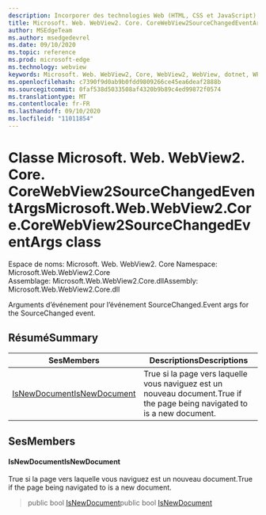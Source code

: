```yaml
---
description: Incorporer des technologies Web (HTML, CSS et JavaScript) dans vos applications natives avec le contrôle Microsoft Edge WebView2
title: Microsoft. Web. WebView2. Core. CoreWebView2SourceChangedEventArgs
author: MSEdgeTeam
ms.author: msedgedevrel
ms.date: 09/10/2020
ms.topic: reference
ms.prod: microsoft-edge
ms.technology: webview
keywords: Microsoft. Web. WebView2, Core, WebView2, WebView, dotnet, WPF, WinForms, application, Edge, CoreWebView2, CoreWebView2Controller, contrôle de navigateur, Edge html, Microsoft. Web. WebView2. Core. CoreWebView2SourceChangedEventArgs
ms.openlocfilehash: c7390f9d0ab9b0fdd9809266ce45ea6deaf2888b
ms.sourcegitcommit: 0faf538d5033508af4320b9b89c4ed99872f0574
ms.translationtype: MT
ms.contentlocale: fr-FR
ms.lasthandoff: 09/10/2020
ms.locfileid: "11011854"
---
```

# <span data-ttu-id="872f0-104">Classe Microsoft. Web. WebView2. Core. CoreWebView2SourceChangedEventArgs</span><span class="sxs-lookup"><span data-stu-id="872f0-104">Microsoft.Web.WebView2.Core.CoreWebView2SourceChangedEventArgs class</span></span> 

<span data-ttu-id="872f0-105">Espace de noms: Microsoft. Web. WebView2. Core </span><span class="sxs-lookup"><span data-stu-id="872f0-105">Namespace: Microsoft.Web.WebView2.Core</span></span>\
<span data-ttu-id="872f0-106">Assemblage: Microsoft.Web.WebView2.Core.dll</span><span class="sxs-lookup"><span data-stu-id="872f0-106">Assembly: Microsoft.Web.WebView2.Core.dll</span></span>

<span data-ttu-id="872f0-107">Arguments d’événement pour l’événement SourceChanged.</span><span class="sxs-lookup"><span data-stu-id="872f0-107">Event args for the SourceChanged event.</span></span>

## <span data-ttu-id="872f0-108">Résumé</span><span class="sxs-lookup"><span data-stu-id="872f0-108">Summary</span></span>

 <span data-ttu-id="872f0-109">Ses</span><span class="sxs-lookup"><span data-stu-id="872f0-109">Members</span></span>                        | <span data-ttu-id="872f0-110">Descriptions</span><span class="sxs-lookup"><span data-stu-id="872f0-110">Descriptions</span></span>
--------------------------------|---------------------------------------------
[<span data-ttu-id="872f0-111">IsNewDocument</span><span class="sxs-lookup"><span data-stu-id="872f0-111">IsNewDocument</span></span>](#isnewdocument) | <span data-ttu-id="872f0-112">True si la page vers laquelle vous naviguez est un nouveau document.</span><span class="sxs-lookup"><span data-stu-id="872f0-112">True if the page being navigated to is a new document.</span></span>

## <span data-ttu-id="872f0-113">Ses</span><span class="sxs-lookup"><span data-stu-id="872f0-113">Members</span></span>

#### <span data-ttu-id="872f0-114">IsNewDocument</span><span class="sxs-lookup"><span data-stu-id="872f0-114">IsNewDocument</span></span> 

<span data-ttu-id="872f0-115">True si la page vers laquelle vous naviguez est un nouveau document.</span><span class="sxs-lookup"><span data-stu-id="872f0-115">True if the page being navigated to is a new document.</span></span>

> <span data-ttu-id="872f0-116">public bool [IsNewDocument](#isnewdocument)</span><span class="sxs-lookup"><span data-stu-id="872f0-116">public bool [IsNewDocument](#isnewdocument)</span></span>

